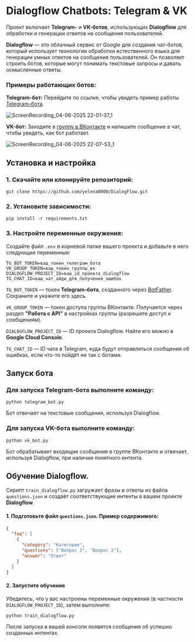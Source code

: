 # Dialogflow Chatbots: Telegram & VK

Проект включает **Telegram-** и **VK-ботов**, использующих **Dialogflow** для обработки и генерации ответов на сообщения пользователей.

**Dialogflow** — это облачный сервис от Google для создания чат-ботов, который использует технологии обработки естественного языка для генерации умных ответов на сообщения пользователей. Он позволяет строить ботов, которые могут понимать текстовые запросы и давать осмысленные ответы.

### Примеры работающих ботов:
**Telegram-бот:** Перейдите по ссылке, чтобы увидеть пример работы [Telegram-бота](https://t.me/game_0f_verbs_bot).

![ScreenRecording_04-06-2025 22-01-37_1](https://github.com/user-attachments/assets/8584bc0f-10ae-4e2f-9bff-b8ef14d421d8)

**VK-бот:** Заходите в [группу в ВКонтакте](https://vk.com/club229560473) и напишите сообщение в чат, чтобы увидеть, как бот работает.

![ScreenRecording_04-06-2025 22-07-53_1](https://github.com/user-attachments/assets/2d8cee80-d51d-480f-8ef0-8cb7d483253a)

## Установка и настройка


### 1. Скачайте или клонируйте репозиторий:

```shell
git clone https://github.com/yelena0000/DialogFlow.git
```

### 2. Установите зависимости:

```shell
pip install -r requirements.txt
```

### 3. Настройте переменные окружения:

Создайте файл `.env` в корневой папке вашего проекта и добавьте в него следующие переменные:


```
TG_BOT_TOKEN=ваш_токен_телеграм_бота
VK_GROUP_TOKEN=ваш_токен_группы_вк
DIALOGFLOW_PROJECT_ID=ваш_id_проекта_dialogflow
TG_CHAT_ID=ваш_чат_айди_для_получения_ошибок
```
`TG_BOT_TOKEN` — токен **Telegram-бота**, созданного через [BotFather](https://telegram.me/BotFather). Сохраните и укажите его здесь.

`VK_GROUP_TOKEN` — токен доступа группы ВКонтакте. Получается через раздел **"Работа с API"** в настройках группы (разрешите доступ к сообщениям).

`DIALOGFLOW_PROJECT_ID` — ID проекта Dialogflow. Найти его можно в **Google Cloud Console**.

`TG_CHAT_ID` — ID чата в Telegram, куда будут отправляться сообщения об ошибках, если что-то пойдёт не так с ботами.

## Запуск бота
### Для запуска Telegram-бота выполните команду:
```shell
python telegram_bot.py
```
Бот отвечает на текстовые сообщения, используя Dialogflow.
### Для запуска VK-бота выполните команду:
```shell
python vk_bot.py
```
Бот обрабатывает входящие сообщения в группе ВКонтакте и отвечает, используя Dialogflow, при наличии понятного интента.

## Обучение Dialogflow.
Скрипт `train_dialogflow.py` загружает фразы и ответы из файла `questions.json` и создаёт соответствующие интенты в вашем проекте **Dialogflow**.

#### 1. Подготовьте файл `questions.json`. Пример содержимого:

```json
{
  "faq": [
    {
      "category": "Категория",
      "questions": ["Вопрос 1", "Вопрос 2"],
      "answer": "Ответ"
    }
  ]
}
```
#### 2. Запустите обучение

Убедитесь, что у вас настроены переменные окружения (в частности `DIALOGFLOW_PROJECT_ID`), затем выполните:

```shell
python train_dialogflow.py
```
После запуска в вашей консоли появятся сообщения об успешно созданных интентах.
